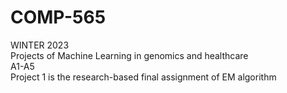 # COMP-565
WINTER 2023
<br>Projects of Machine Learning in genomics and healthcare
<br>A1-A5
<br>Project 1 is the research-based final assignment of EM algorithm
